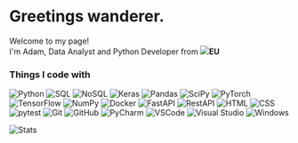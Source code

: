 <h1>Greetings wanderer.</h1>

<p>Welcome to my page! </br> I'm Adam, Data Analyst and Python Developer from <img src="https://img.shields.io/badge/EU-003399.svg?style=flat&logo=european-union&logoColor=white" /><b>EU</b></p>
<h3>Things I code with</h3>
<p> 
  <img alt="Python" src="https://img.shields.io/badge/Python-14354C?style=for-the-badge&logo=python&logoColor=white" />
    
  <img alt="SQL" src="https://img.shields.io/badge/SQL-Database-blue?style=for-the-badge&logo=mysql&logoColor=white" />
  <img alt="NoSQL" src="https://img.shields.io/badge/NoSQL-316192?style=for-the-badge&logo=nosql&logoColor=white" />

  <img alt="Keras" src="https://img.shields.io/badge/Keras-%23D00000.svg?style=flat&logo=keras&logoColor=white" />
  <img alt="Pandas" src="https://img.shields.io/badge/pandas-%23150458.svg?style=flat&logo=pandas&logoColor=white" />
  <img alt="SciPy" src="https://img.shields.io/badge/SciPy-%230C55A5.svg?style=flat&logo=scipy&logoColor=%white" />
  <img alt="PyTorch" src="https://img.shields.io/badge/PyTorch-%23EE4C2C.svg?style=flat&logo=pytorch&logoColor=white" />
  <img alt="TensorFlow" src="https://img.shields.io/badge/TensorFlow-%23FF6F00.svg?style=flat&logo=tensorflow&logoColor=white" />
  <img alt="NumPy" src="https://img.shields.io/badge/NumPy-%23013243.svg?style=flat&logo=numpy&logoColor=white" />

  <img alt="Docker" src="https://img.shields.io/badge/docker-%230db7ed.svg?style=for-the-badge&logo=docker&logoColor=white" />
  
  <img alt="FastAPI" src="https://img.shields.io/badge/FastAPI-005571?style=for-the-badge&logo=fastapi" />
  <img alt="RestAPI" src="https://img.shields.io/badge/REST-02569B.svg?style=flat&logo=rest&logoColor=white" />
  <img alt="HTML" src="https://img.shields.io/badge/HTML-%23E34F26.svg?style=flat&logo=html5&logoColor=white" />
  <img alt="CSS" src="https://img.shields.io/badge/CSS-%231572B6.svg?style=flat&logo=css3&logoColor=white" />
  
  <img alt="pytest" src="https://img.shields.io/badge/pytest-%230A9EDC.svg?style=flat&logo=pytest&logoColor=white" />
  
  <img alt="Git" src="https://img.shields.io/badge/GIT-E44C30?style=for-the-badge&logo=git&logoColor=white" />
  <img alt="GitHub" src="https://img.shields.io/badge/github-%23121011.svg?style=for-the-badge&logo=github&logoColor=white" />
  
  <img alt="PyCharm" src="https://img.shields.io/badge/PyCharm-000000.svg?&style=for-the-badge&logo=PyCharm&logoColor=white" />
  <img alt="VSCode" src="https://img.shields.io/badge/Visual_Studio_Code-0078d7.svg?style=flat&logo=visual-studio-code&logoColor=white" />
  <img alt="Visual Studio" src="https://img.shields.io/badge/Visual_Studio-5C2D91.svg?style=flat&logo=visual-studio&logoColor=white" />

  <img alt="Windows" src="https://img.shields.io/badge/Windows-0078D6?style=for-the-badge&logo=windows&logoColor=white" />
</p>

<p>
  <img alt="Stats" src="https://github-readme-stats.vercel.app/api/top-langs/?username=Adam-Rix&theme=purple" />
</p>
